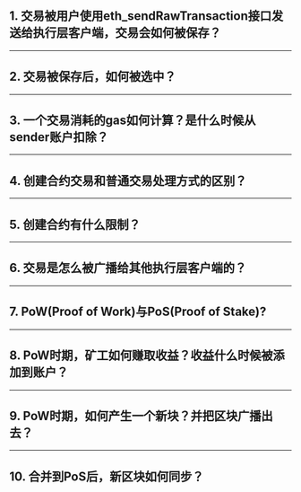 
## 1. 交易被用户使用eth_sendRawTransaction接口发送给执行层客户端，交易会如何被保存？

---

## 2. 交易被保存后，如何被选中？

---

## 3. 一个交易消耗的gas如何计算？是什么时候从sender账户扣除？

---

## 4. 创建合约交易和普通交易处理方式的区别？

---

## 5. 创建合约有什么限制？

---

## 6. 交易是怎么被广播给其他执行层客户端的？

---

## 7. PoW(Proof of Work)与PoS(Proof of Stake)?

---

## 8. PoW时期，矿工如何赚取收益？收益什么时候被添加到账户？

---

## 9. PoW时期，如何产生一个新块？并把区块广播出去？

---

## 10. 合并到PoS后，新区块如何同步？